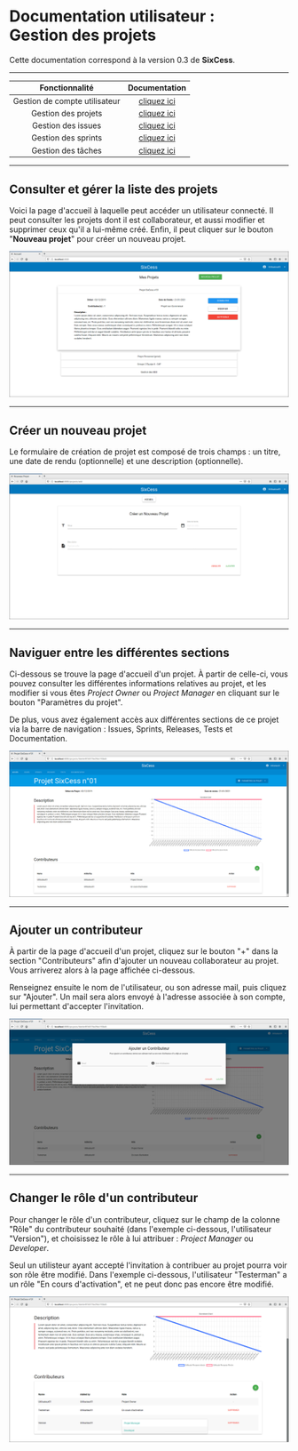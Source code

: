 # Documentation utilisateur :<br /> Gestion des projets

Cette documentation correspond à la version 0.3 de **SixCess**.

***

| Fonctionnalité | Documentation |
| :------------: | :-----------: |
| Gestion de compte utilisateur | [cliquez ici](/doc/v0.3/doc-user/doc-user-account.md) |
| Gestion des projets | [cliquez ici](/doc/v0.3/doc-user/doc-user-project.md) |
| Gestion des issues | [cliquez ici](/doc/v0.3/doc-user/doc-user-issue.md) |
| Gestion des sprints | [cliquez ici](/doc/v0.3/doc-user/doc-user-sprint.md) |
| Gestion des tâches | [cliquez ici](/doc/v0.3/doc-user/doc-user-task.md) |

***

## Consulter et gérer la liste des projets

Voici la page d'accueil à laquelle peut accéder un utilisateur connecté. Il peut consulter les projets dont il est collaborateur, et aussi modifier et supprimer ceux qu'il a lui-même créé. Enfin, il peut cliquer sur le bouton "**Nouveau projet**" pour créer un nouveau projet.

![accueil projets](/media/doc-user/accueil-projets.png)

***

## Créer un nouveau projet

Le formulaire de création de projet est composé de trois champs : un titre, une date de rendu (optionnelle) et une description (optionnelle).

![nouveau projet](/media/doc-user/nouveau-projet.png)

***

## Naviguer entre les différentes sections

Ci-dessous se trouve la page d'accueil d'un projet. À partir de celle-ci, vous pouvez consulter les différentes informations relatives au projet, et les modifier si vous êtes *Project Owner* ou *Project Manager* en cliquant sur le bouton "Paramètres du projet".

De plus, vous avez également accès aux différentes sections de ce projet via la barre de navigation : Issues, Sprints, Releases, Tests et Documentation.

![projet exemple](/media/doc-user/projet-exemple.png)

***

## Ajouter un contributeur

À partir de la page d'accueil d'un projet, cliquez sur le bouton "+" dans la section "Contributeurs" afin d'ajouter un nouveau collaborateur au projet. Vous arriverez alors à la page affichée ci-dessous. 

Renseignez ensuite le nom de l'utilisateur, ou son adresse mail, puis cliquez sur "Ajouter". Un mail sera alors envoyé à l'adresse associée à son compte, lui permettant d'accepter l'invitation.

![ajout contributeur](/media/doc-user/projet-ajout-contributeur.png)

***

## Changer le rôle d'un contributeur

Pour changer le rôle d'un contributeur, cliquez sur le champ de la colonne "Rôle" du contributeur souhaité (dans l'exemple ci-dessous, l'utilisateur "Version"), et choisissez le rôle à lui attribuer : *Project Manager* ou *Developer*.

Seul un utilisteur ayant accepté l'invitation à contribuer au projet pourra voir son rôle être modifié. Dans l'exemple ci-dessous, l'utilisateur "Testerman" a un rôle "En cours d'activation", et ne peut donc pas encore être modifié.

![changer role](/media/doc-user/changer-role.png)
